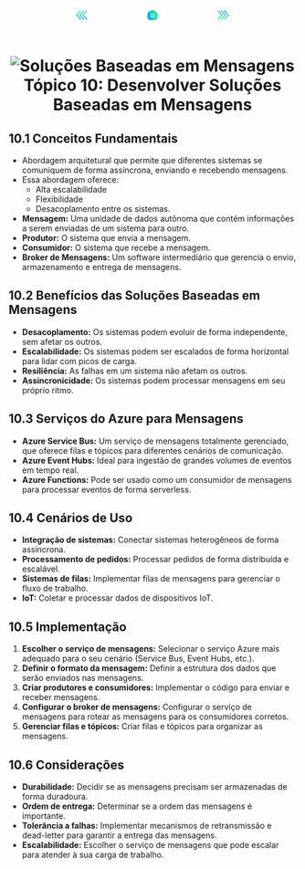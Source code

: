 <!-- markmap -->
<div style="text-align: center; width:100%; padding-bottom:20px;">
  <a href="topicos/topico_9_desenvolver_solucoes_baseadas_em_eventos.md" style="padding:50px;"><img src="../img/anterior.png" alt="Anterior" style="width:20px;height:20px;"></a>
  <a href="az-204_markmap.md" style="padding:50px;"><img src="../img/inicio.png" alt="Início" style="width:20px;height:20px;"></a>
  <a href="topicos/topico_11_solucionar_problemas_de_solucoes_usando_o_application_insights.md" style="padding:50px;"><img src="../img/proximo.png" alt="Próximo" style="width:20px;height:20px;"></a>
</div>

# <div style="text-align: center; width:100%;"><img src="https://learn.microsoft.com/pt-br/training/achievements/message-develop-solutions.svg" alt="Soluções Baseadas em Mensagens" width="50" height="50"> <br /> **Tópico 10: Desenvolver Soluções Baseadas em Mensagens**</div>

## **10.1 Conceitos Fundamentais**

* Abordagem arquitetural que permite que diferentes sistemas se comuniquem de forma assíncrona, enviando e recebendo mensagens. 
* Essa abordagem oferece:
  * Alta escalabilidade
  * Flexibilidade
  * Desacoplamento entre os sistemas.
* **Mensagem:** Uma unidade de dados autônoma que contém informações a serem enviadas de um sistema para outro.
* **Produtor:** O sistema que envia a mensagem.
* **Consumidor:** O sistema que recebe a mensagem.
* **Broker de Mensagens:** Um software intermediário que gerencia o envio, armazenamento e entrega de mensagens.

## **10.2 Benefícios das Soluções Baseadas em Mensagens**

* **Desacoplamento:** Os sistemas podem evoluir de forma independente, sem afetar os outros.
* **Escalabilidade:** Os sistemas podem ser escalados de forma horizontal para lidar com picos de carga.
* **Resiliência:** As falhas em um sistema não afetam os outros.
* **Assincronicidade:** Os sistemas podem processar mensagens em seu próprio ritmo.

## **10.3 Serviços do Azure para Mensagens**

* **Azure Service Bus:** Um serviço de mensagens totalmente gerenciado, que oferece filas e tópicos para diferentes cenários de comunicação.
* **Azure Event Hubs:** Ideal para ingestão de grandes volumes de eventos em tempo real.
* **Azure Functions:** Pode ser usado como um consumidor de mensagens para processar eventos de forma serverless.

## **10.4 Cenários de Uso**

* **Integração de sistemas:** Conectar sistemas heterogêneos de forma assíncrona.
* **Processamento de pedidos:** Processar pedidos de forma distribuída e escalável.
* **Sistemas de filas:** Implementar filas de mensagens para gerenciar o fluxo de trabalho.
* **IoT:** Coletar e processar dados de dispositivos IoT.

## **10.5 Implementação**

1. **Escolher o serviço de mensagens:** Selecionar o serviço Azure mais adequado para o seu cenário (Service Bus, Event Hubs, etc.).
2. **Definir o formato da mensagem:** Definir a estrutura dos dados que serão enviados nas mensagens.
3. **Criar produtores e consumidores:** Implementar o código para enviar e receber mensagens.
4. **Configurar o broker de mensagens:** Configurar o serviço de mensagens para rotear as mensagens para os consumidores corretos.
5. **Gerenciar filas e tópicos:** Criar filas e tópicos para organizar as mensagens.

## **10.6 Considerações**

* **Durabilidade:** Decidir se as mensagens precisam ser armazenadas de forma duradoura.
* **Ordem de entrega:** Determinar se a ordem das mensagens é importante.
* **Tolerância a falhas:** Implementar mecanismos de retransmissão e dead-letter para garantir a entrega das mensagens.
* **Escalabilidade:** Escolher o serviço de mensagens que pode escalar para atender à sua carga de trabalho.
